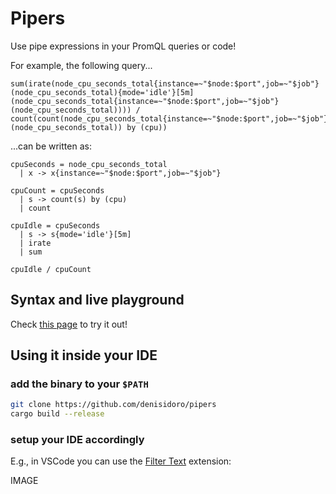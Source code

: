 # Pipers

Use pipe expressions in your PromQL queries or code!

For example, the following query...
```promql
sum(irate(node_cpu_seconds_total{instance=~"$node:$port",job=~"$job"}(node_cpu_seconds_total){mode='idle'}[5m](node_cpu_seconds_total{instance=~"$node:$port",job=~"$job"}(node_cpu_seconds_total)))) / count(count(node_cpu_seconds_total{instance=~"$node:$port",job=~"$job"}(node_cpu_seconds_total)) by (cpu))
```
...can be written as:
```promql
cpuSeconds = node_cpu_seconds_total
  | x -> x{instance=~"$node:$port",job=~"$job"}

cpuCount = cpuSeconds 
  | s -> count(s) by (cpu)
  | count

cpuIdle = cpuSeconds
  | s -> s{mode='idle'}[5m]
  | irate
  | sum

cpuIdle / cpuCount
```

## Syntax and live playground

Check [this page](https://denisidoro.github.io/pipers/) to try it out!

## Using it inside your IDE 

### add the binary to your `$PATH`
```bash
git clone https://github.com/denisidoro/pipers
cargo build --release
```
### setup your IDE accordingly

E.g., in VSCode you can use the [Filter Text](https://marketplace.visualstudio.com/items?itemName=yhirose.FilterText) extension:

IMAGE